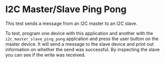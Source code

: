I2C Master/Slave Ping Pong
==========================

This test sends a message from an I2C master to an I2C slave.

To test, program one device with this application and another
with the `i2c_master_slave_ping_pong` applcation and press the user
button on the master device. It will send a message to the slave device
and print out information on whether the send was successful. By
inspecting the slave you can see if the write was received.


